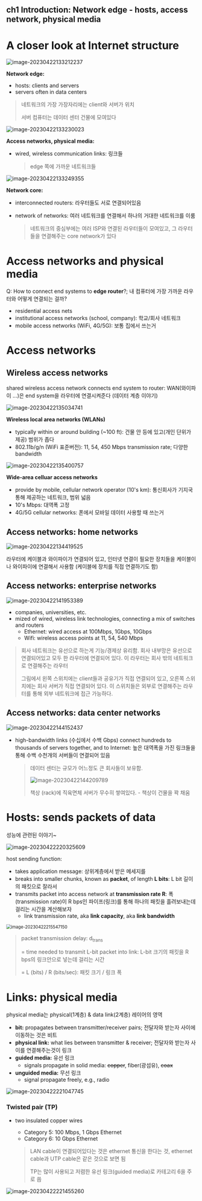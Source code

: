 ## ch1 Introduction: Network edge - hosts, access network, physical media



# A closer look at Internet structure

![image-20230422133212237](image/image-20230422133212237.png)

**Network edge:**

- hosts: clients and servers
- servers often in data centers

> 네트워크의 가장 가장자리에는 client와 서버가 위치
>
> 서버 컴퓨터는 데이터 센터 건물에 모여있다

![image-20230422133230023](image/image-20230422133230023.png)

**Access networks, physical media:**

- wired, wireless communication links: 링크들

  > edge 쪽에 가까운 네트워크들

![image-20230422133249355](image/image-20230422133249355.png)

**Network core:**

- interconnected routers: 라우터들도 서로 연결되어있음

- network of networks: 여러 네트워크를 연결해서 하나의 거대한 네트워크를 이룸

  > 네트워크의 중심부에는 여러 ISP와 연결된 라우터들이 모여있고, 그 라우터들을 연결해주는 core network가 있다



# Access networks and physical media

Q: How to connect end systems to **edge router**?; 내 컴퓨터에 가장 가까운 라우터와 어떻게 연결되는 걸까?

- residential access nets
- institutional access networks (school, company): 학교/회사 네트워크
- mobile access networks (WiFi, 4G/5G): 보통 집에서 쓰는거



# Access networks

## Wireless access networks

shared wireless access network connects end system to router: WAN(와이파이 ...)은 end system을 라우터에 연결시켜준다 (데이터 계층 이야기)

![image-20230422135034741](image/image-20230422135034741.png)

**Wireless local area networks (WLANs)**

- typically within or around building (~100 ft): 건물 안 등에 있고(개인 단위가 제공) 범위가 좁다
- 802.11b/g/n (WiFi 표준버전): 11, 54, 450 Mbps transmission rate; 다양한 bandwidth

![image-20230422135400757](image/image-20230422135400757.png)

**Wide-area celluar access networks**

- provide by mobile, cellular network operator (10's km): 통신회사가 기지국 통해 제공하는 네트워크, 범위 넓음
- 10's Mbps: 대역폭 고정
- 4G/5G cellular networks: 폰에서 모바일 데이터 사용할 때 쓰는거

## Access networks: home networks

![image-20230422134419525](image/image-20230422134419525.png)

라우터에 케이블과 와이파이가 연결되어 있고, 인터넷 연결이 필요한 장치들을 케이블이나 와이파이에 연결해서 사용함 (케이블에 장치를 직접 연결하기도 함)

## Access networks: enterprise networks

![image-20230422141953389](image/image-20230422141953389.png)

- companies, universities, etc.
- mized of wired, wireless link technologies, connecting a mix of switches and routers
  - Ethernet: wired access at 100Mbps, 1Gbps, 10Gbps
  - Wifi: wireless access points at 11, 54, 540 Mbps

>회사 네트워크는 유선으로 하는게 기능/경제상 유리함. 회사 내부망은 유선으로 연결되어있고 모두 한 라우터에 연결되어 있다. 이 라우터는 회사 밖의 네트워크로 연결해주는 라우터
>
>그림에서 왼쪽 스위치에는 client들과 공유기가 직접 연결되어 있고, 오른쪽 스위치에는 회사 서버가 직접 연결되어 있다. 이 스위치들은 외부로 연결해주는 라우터를 통해 외부 네트워크에 접근 가능하다.

## Access networks: data center networks

![image-20230422144152437](image/image-20230422144152437.png)

- high-bandwidth links (수십에서 수백 Gbps) connect hundreds to thousands of servers together, and to Internet: 높은 대역폭을 가진 링크들을 통해 수백 수천개의 서버들이 연결되어 있음

  > 데이터 센터는 규모가 어느정도 큰 회사들이 보유함.
  >
  > ![image-20230422144209789](image/image-20230422144209789.png) 
  >
  > 책상 (rack)에 직육면체 서버가 무수히 쌓여있다. - 책상이 건물을 꽉 채움



# Hosts: sends packets of data

성능에 관련된 이야기~

![image-20230422220325609](image/image-20230422220325609.png)

host sending function:

- takes application message: 상위계층에서 받은 메세지를
- breaks into smaller chunks, known as **packet**, of length **L bits**: L bit 길이의 패킷으로 잘라서
- transmits packet into access network at **transmission rate R**: 폭(transmission rate)이 R bps인 파이프(링크)를 통해 하나의 패킷을 흘려보내는데 걸리는 시간을 계산해보자
  - link transmission rate, aka **link capacity**, aka **link bandwidth**

<img src="image/image-20230422215547150.png" alt="image-20230422215547150" style="zoom:80%;" />

> packet transmission delay: d<sub>trans</sub>
>
> = time needed to transmit L-bit packet into link: L-bit 크기의 패킷을 R bps의 링크안으로 넣는데 걸리는 시간
>
> = L (bits) / R (bits/sec): 패킷 크기 / 링크 폭





# Links: physical media

physical media는 physical(1계층) & data link(2계층) 레이어의 영역

- **bit:** propagates between transmitter/receiver pairs; 전달자와 받는자 사이에 이동하는 것은 비트
- **physical link:** what lies between transmitter & receiver; 전달자와 받는자 사이를 연결해주는것이 링크
- **guided media:** 유선 링크
  - signals propagate in solid media: ~~copper~~, fiber(광섬유), ~~coax~~
- **unguided media:** 무선 링크
  - signal propagate freely, e.g., radio



![image-20230422221047745](image/image-20230422221047745.png)

### Twisted pair (TP)

- two insulated copper wires

  - Category 5: 100 Mbps, 1 Gbps Ethernet
  - Category 6: 10 Gbps Ethernet

  > LAN cable이 연결되어있다는 것은 ethernet 통신을 한다는 것, ethernet cable과 UTP cable은 같은 것으로 보면 됨
  >
  > TP는 많이 사용되고 저렴한 유선 링크(guided media)로 카테고리 6을 주로 씀



![image-20230422221455260](image/image-20230422221455260.png)
